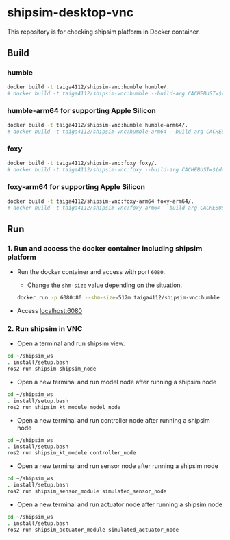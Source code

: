 # shipsim-desktop-vnc

This repository is for checking shipsim platform in Docker container.

## Build

### humble

```sh
docker build -t taiga4112/shipsim-vnc:humble humble/.
# docker build -t taiga4112/shipsim-vnc:humble --build-arg CACHEBUST=$(date +%s) humble/.
```

### humble-arm64 for supporting Apple Silicon

```sh
docker build -t taiga4112/shipsim-vnc:humble humble-arm64/.
# docker build -t taiga4112/shipsim-vnc:humble-arm64 --build-arg CACHEBUST=$(date +%s) humble-arm64/.
```

### foxy

```sh
docker build -t taiga4112/shipsim-vnc:foxy foxy/.
# docker build -t taiga4112/shipsim-vnc:foxy --build-arg CACHEBUST=$(date +%s) foxy/.
```

### foxy-arm64 for supporting Apple Silicon

```sh
docker build -t taiga4112/shipsim-vnc:foxy-arm64 foxy-arm64/.
# docker build -t taiga4112/shipsim-vnc:foxy-arm64 --build-arg CACHEBUST=$(date +%s) foxy-arm64/.
```

## Run

### 1. Run and access the docker container including shipsim platform

- Run the docker container and access with port `6080`.
  - Change the `shm-size` value depending on the situation.

  ```sh
  docker run -p 6080:80 --shm-size=512m taiga4112/shipsim-vnc:humble
  ```

- Access [localhost:6080](http://127.0.0.1:6080/)

### 2. Run shipsim in VNC

- Open a terminal and run shipsim view.

```sh
cd ~/shipsim_ws
. install/setup.bash
ros2 run shipsim shipsim_node
```

- Open a new terminal and run model node after running a shipsim node

```sh
cd ~/shipsim_ws
. install/setup.bash
ros2 run shipsim_kt_module model_node
```

- Open a new terminal and run controller node after running a shipsim node

```sh
cd ~/shipsim_ws
. install/setup.bash
ros2 run shipsim_kt_module controller_node
```

- Open a new terminal and run sensor node after running a shipsim node

```sh
cd ~/shipsim_ws
. install/setup.bash
ros2 run shipsim_sensor_module simulated_sensor_node
```

- Open a new terminal and run actuator node after running a shipsim node

```sh
cd ~/shipsim_ws
. install/setup.bash
ros2 run shipsim_actuator_module simulated_actuator_node
```
